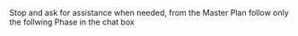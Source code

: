 Stop and ask for assistance when needed, from the Master Plan follow only the follwing Phase in the chat box
 